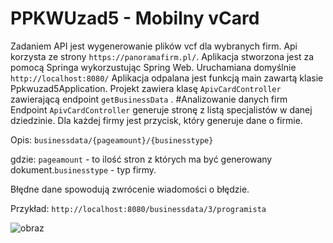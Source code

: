 # PPKWUzad5 - Mobilny vCard

Zadaniem API jest wygenerowanie plików vcf dla wybranych firm. 
Api korzysta ze strony ```https://panoramafirm.pl/```.
Aplikacja stworzona jest za pomocą Springa wykorzustując Spring Web. Uruchamiana domyślnie ```http://localhost:8080/```
Aplikacja odpalana jest funkcją main zawartą klasie Ppkwuzad5Application. Projekt zawiera klasę ```ApivCardController``` zawierającą endpoint ```getBusinessData``` .
#Analizowanie danych firm
Endpoint ```ApivCardController``` generuje stronę z listą specjalistów w danej dziedzinie. Dla każdej firmy jest przycisk, który generuje dane o firmie.

Opis:
```businessdata/{pageamount}/{businesstype}```

gdzie: 
```pageamount``` - to ilość stron z których ma być generowany dokument.````businesstype```` - typ firmy.

Błędne dane spowodują zwrócenie wiadomości o błędzie.

Przykład:
```http://localhost:8080/businessdata/3/programista ```

![obraz](vcard.png)


